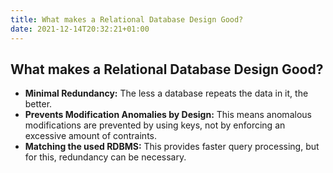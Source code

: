 ```yaml
---
title: What makes a Relational Database Design Good?
date: 2021-12-14T20:32:21+01:00
---
```

## What makes a Relational Database Design Good?
* **Minimal Redundancy:** The less a database repeats the data in it, the better.
* **Prevents Modification Anomalies by Design:** This means anomalous modifications are prevented by using keys, not by enforcing an excessive amount of contraints. 
* **Matching the used RDBMS:** This provides faster query processing, but for this, redundancy can be necessary.